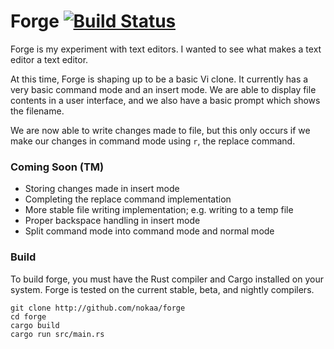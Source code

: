 # Forge [![Build Status](https://travis-ci.org/nokaa/forge.svg?branch=master)](https://travis-ci.org/nokaa/forge)
Forge is my experiment with text editors. I wanted to see what makes a
text editor a text editor.

At this time, Forge is shaping up to be a basic Vi clone. It currently
has a very basic command mode and an insert mode. We are able to display
file contents in a user interface, and we also have a basic prompt which
shows the filename.

We are now able to write changes made to file, but this only occurs if we
make our changes in command mode using `r`, the replace command.

### Coming Soon (TM)
- Storing changes made in insert mode
- Completing the replace command implementation
- More stable file writing implementation; e.g. writing to a temp file
- Proper backspace handling in insert mode
- Split command mode into command mode and normal mode

### Build
To build forge, you must have the Rust compiler and Cargo installed on
your system. Forge is tested on the current stable, beta, and nightly
compilers.

```
git clone http://github.com/nokaa/forge
cd forge
cargo build
cargo run src/main.rs
```

